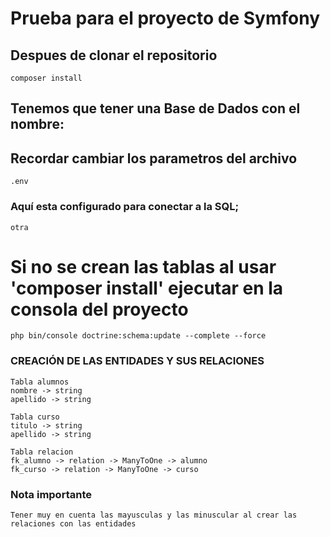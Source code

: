 # Prueba para el proyecto de Symfony
## Despues de clonar el repositorio
``
composer install
`` 
## Tenemos que tener una Base de Dados con el nombre: 
## Recordar cambiar los parametros del archivo 
``.env``

### Aquí esta configurado para conectar a la SQL;
```
otra
```
# Si no se crean las tablas al usar 'composer install'  ejecutar en la consola del proyecto
 ```
 php bin/console doctrine:schema:update --complete --force
 ```

### CREACIÓN DE LAS ENTIDADES Y SUS RELACIONES
```
Tabla alumnos
nombre -> string
apellido -> string

```
```
Tabla curso
titulo -> string
apellido -> string

```
```
Tabla relacion
fk_alumno -> relation -> ManyToOne -> alumno 
fk_curso -> relation -> ManyToOne -> curso

```

### Nota importante
```
Tener muy en cuenta las mayusculas y las minuscular al crear las relaciones con las entidades
```